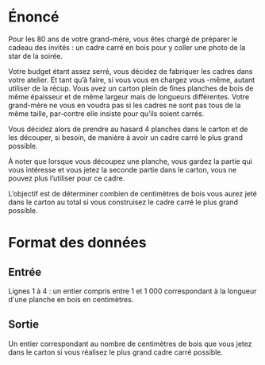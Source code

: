 # Énoncé

Pour les 80 ans de votre grand-mère, vous êtes chargé de préparer le cadeau des invités : un cadre carré en bois pour y coller une photo de la star de la soirée.

Votre budget étant assez serré, vous décidez de fabriquer les cadres dans votre atelier. Et tant qu’à faire, si vous vous en chargez vous -même, autant utiliser de la récup. Vous avez un carton plein de fines planches de bois de même épaisseur et de même largeur mais de longueurs différentes. Votre grand-mère ne vous en voudra pas si les cadres ne sont pas tous de la même taille, par-contre elle insiste pour qu’ils soient carrés.

Vous décidez alors de prendre au hasard 4 planches dans le carton et de les découper, si besoin, de manière à avoir un cadre carré le plus grand possible.

À noter que lorsque vous découpez une planche, vous gardez la partie qui vous intéresse et vous jetez la seconde partie dans le carton, vous ne pouvez plus l’utiliser pour ce cadre.

L’objectif est de déterminer combien de centimètres de bois vous aurez jeté dans le carton au total si vous construisez le cadre carré le plus grand possible.


# Format des données

## Entrée

Lignes 1 à 4 : un entier compris entre 1 et 1 000 correspondant à la longueur d'une planche en bois en centimètres.

## Sortie

Un entier correspondant au nombre de centimètres de bois que vous jetez dans le carton si vous réalisez le plus grand cadre carré possible.
